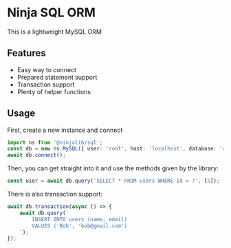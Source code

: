 # Ninja SQL ORM

This is a lightweight MySQL ORM

## Features

-   Easy way to connect
-   Prepared statement support
-   Transaction support
-   Plenty of helper functions

## Usage

First, create a new instance and connect

```ts
import ns from '@ninjalib/sql';
const db = new ns.MySQL({ user: 'root', host: 'localhost', database: 'application', password: 'the_password', port: 3306 });
await db.connect();
```

Then, you can get straight into it and use the methods given by the library:

```ts
const user = await db.query('SELECT * FROM users WHERE id = ?', [5]);
```

There is also transaction support:

```ts
await db.transaction(async () => {
    await db.query(`
        INSERT INTO users (name, email)
        VALUES ('Bob', 'bob@gmail.com')
    `);
});
```
